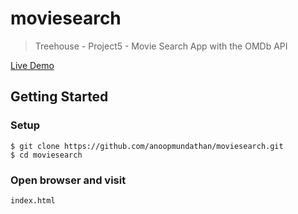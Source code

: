 # moviesearch
> Treehouse - Project5 - Movie Search App with the OMDb API

[Live Demo](https://anoopmundathan.github.io/moviesearch/)

## Getting Started
### Setup
```
$ git clone https://github.com/anoopmundathan/moviesearch.git
$ cd moviesearch
````
### Open browser and visit 
```
index.html
```
